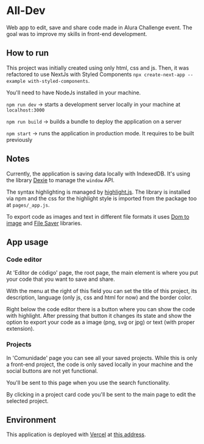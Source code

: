 # All-Dev

Web app to edit, save and share code made in Alura Challenge event.
The goal was to improve my skills in front-end development.

## How to run

This project was initially created using only html, css and js. Then, it was refactored to use NextJs with Styled Components `npx create-next-app --example with-styled-components`.

You'll need to have NodeJs installed in your machine.

`npm run dev` -> starts a development server locally in your machine at `localhost:3000`

`npm run build` -> builds a bundle to deploy the application on a server

`npm start` -> runs the application in production mode. It requires to be built previously

## Notes

Currently, the application is saving data locally with IndexedDB. It's using the library [Dexie](https://dexie.org/) to manage the `window` API.

The syntax highlighting is managed by [highlight.js](https://highlightjs.org/). The library is installed via npm and the css for the highlight style is imported from the package too at `pages/_app.js`.

To export code as images and text in different file formats it uses [Dom to image](https://github.com/tsayen/dom-to-image) and [File Saver](https://github.com/eligrey/FileSaver.js/) libraries.

## App usage

### Code editor

At 'Editor de código' page, the root page, the main element is where you put your code that you want to save and share.

With the menu at the right of this field you can set the title of this project, its description, language (only js, css and html for now) and the border color.

Right below the code editor there is a button where you can show the code with highlight.
After pressing that button it changes its state and show the option to export your code as a image (png, svg or jpg) or text (with proper extension).

### Projects

In 'Comunidade' page you can see all your saved projects.
While this is only a front-end project, the code is only saved locally in your machine and the social buttons are not yet functional.

You'll be sent to this page when you use the search functionality.

By clicking in a project card code you'll be sent to the main page to edit the selected project.

## Environment

This application is deployed with [Vercel](https://vercel.com/) at [this address](https://all-dev.vercel.app/).
